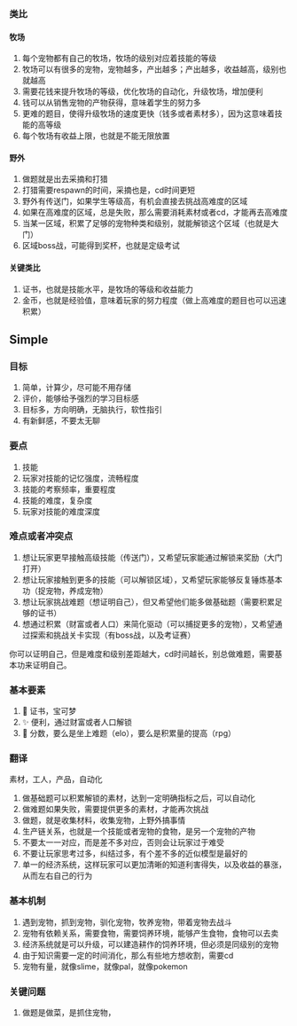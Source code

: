 ### 类比

#### 牧场

1. 每个宠物都有自己的牧场，牧场的级别对应着技能的等级
1. 牧场可以有很多的宠物，宠物越多，产出越多；产出越多，收益越高，级别也就越高
1. 需要花钱来提升牧场的等级，优化牧场的自动化，升级牧场，增加便利
1. 钱可以从销售宠物的产物获得，意味着学生的努力多
1. 更难的题目，使得升级牧场的速度更快（钱多或者素材多），因为这意味着技能的高等级
1. 每个牧场有收益上限，也就是不能无限放置

#### 野外

1. 做题就是出去采摘和打猎
1. 打猎需要respawn的时间，采摘也是，cd时间更短
1. 野外有传送门，如果学生等级高，有机会直接去挑战高难度的区域
1. 如果在高难度的区域，总是失败，那么需要消耗素材或者cd，才能再去高难度
1. 当某一区域，积累了足够的宠物种类和级别，就能解锁这个区域（也就是大门）
1. 区域boss战，可能得到奖杯，也就是定级考试


#### 关键类比

1. 证书，也就是技能水平，是牧场的等级和收益能力
1. 金币，也就是经验值，意味着玩家的努力程度（做上高难度的题目也可以迅速积累）


## Simple

### 目标

1. 简单，计算少，尽可能不用存储
1. 评价，能够给予强烈的学习目标感
1. 目标多，方向明确，无脑执行，软性指引
1. 有新鲜感，不要太无聊

### 要点

1. 技能
1. 玩家对技能的记忆强度，流畅程度
1. 技能的考察频率，重要程度
1. 技能的难度，复杂度
1. 玩家对技能的难度深度

### 难点或者冲突点

1. 想让玩家更早接触高级技能（传送门），又希望玩家能通过解锁来奖励（大门打开）
1. 想让玩家接触到更多的技能（可以解锁区域），又希望玩家能够反复锤炼基本功（捉宠物，养成宠物）
1. 想让玩家挑战难题（想证明自己），但又希望他们能多做基础题（需要积累足够的证书）
1. 想通过积累（财富或者人口）来简化驱动（可以捕捉更多的宠物），又希望通过探索和挑战关卡实现（有boss战，以及考证赛）
 
你可以证明自己，但是难度和级别差距越大，cd时间越长，别总做难题，需要基本功来证明自己。

### 基本要素

1. 📜 证书，宝可梦
1. ✨ 便利，通过财富或者人口解锁
1. 💯 分数，要么是坐上难题（elo），要么是积累量的提高（rpg）


### 翻译

素材，工人，产品，自动化

1. 做基础题可以积累解锁的素材，达到一定明确指标之后，可以自动化
1. 做难题如果失败，需要提供更多的素材，才能再次挑战
1. 做题，就是收集材料，收集宠物，上野外搞事情
1. 生产链关系，也就是一个技能或者宠物的食物，是另一个宠物的产物
1. 不要太一一对应，而是差不多对应，否则会让玩家过于难受
1. 不要让玩家思考过多，纠结过多，有个差不多的近似模型是最好的
1. 单一的经济系统，这样玩家可以更加清晰的知道利害得失，以及收益的暴涨，从而左右自己的行为

### 基本机制

1. 遇到宠物，抓到宠物，驯化宠物，牧养宠物，带着宠物去战斗
1. 宠物有依赖关系，需要食物，需要饲养环境，能够产生食物，食物可以去卖
1. 经济系统就是可以升级，可以建造耕作的饲养环境，但必须是同级别的宠物
1. 由于知识需要一定的时间消化，那么有些地方想收割，需要cd
1. 宠物有量，就像slime，就像pal，就像pokemon

### 关键问题

1. 做题是做菜，是抓住宠物，


